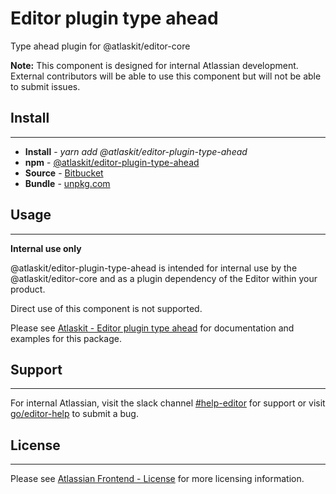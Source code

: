 # Editor plugin type ahead

Type ahead plugin for @atlaskit/editor-core

**Note:** This component is designed for internal Atlassian development.
External contributors will be able to use this component but will not be able to submit issues.

## Install
---
- **Install** - *yarn add @atlaskit/editor-plugin-type-ahead*
- **npm** - [@atlaskit/editor-plugin-type-ahead](https://www.npmjs.com/package/@atlaskit/editor-plugin-type-ahead)
- **Source** - [Bitbucket](https://bitbucket.org/atlassian/atlassian-frontend/src/master/packages/editor/editor-plugin-type-ahead)
- **Bundle** - [unpkg.com](https://unpkg.com/@atlaskit/editor-plugin-type-ahead/dist/)

## Usage
---
**Internal use only**

@atlaskit/editor-plugin-type-ahead is intended for internal use by the @atlaskit/editor-core and as a plugin dependency of the Editor within your product.

Direct use of this component is not supported.

Please see [Atlaskit - Editor plugin type ahead](https://atlaskit.atlassian.com/packages/editor/editor-plugin-type-ahead) for documentation and examples for this package.

## Support
---
For internal Atlassian, visit the slack channel [#help-editor](https://atlassian.slack.com/archives/CFG3PSQ9E) for support or visit [go/editor-help](https://go/editor-help) to submit a bug.
## License
---
 Please see [Atlassian Frontend - License](https://developer.atlassian.com/cloud/framework/atlassian-frontend/#license) for more licensing information.